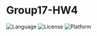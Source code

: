 # Group17-HW4

![Language](https://img.shields.io/badge/Language-Shell-blue)
![License](https://img.shields.io/badge/License-MIT-green)
![Platform](https://img.shields.io/badge/Platform-Linux-yellow)